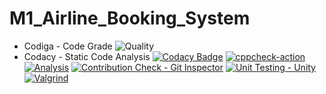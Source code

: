 # M1_Airline_Booking_System
* Codiga - Code Grade
![Quality](https://api.codiga.io/project/32497/status/svg)
* Codacy - Static Code Analysis
[![Codacy Badge](https://app.codacy.com/project/badge/Grade/006d4bc5e57b4813a6e079b29075d146)](https://www.codacy.com/gh/delliganesh2409/M1_Airline_Booking_System/dashboard?utm_source=github.com&amp;utm_medium=referral&amp;utm_content=delliganesh2409/M1_Airline_Booking_System&amp;utm_campaign=Badge_Grade)
[![cppcheck-action](https://github.com/delliganesh2409/M1_Airline_Booking_System/actions/workflows/cppcheck.yml/badge.svg)](https://github.com/delliganesh2409/M1_Airline_Booking_System/actions/workflows/cppcheck.yml)
[![Analysis](https://github.com/delliganesh2409/M1_Airline_Booking_System/actions/workflows/analysis.yml/badge.svg)](https://github.com/delliganesh2409/M1_Airline_Booking_System/actions/workflows/analysis.yml)
[![Contribution Check - Git Inspector](https://github.com/delliganesh2409/M1_Airline_Booking_System/actions/workflows/gitinspector.yml/badge.svg)](https://github.com/delliganesh2409/M1_Airline_Booking_System/actions/workflows/gitinspector.yml)
[![Unit Testing - Unity](https://github.com/delliganesh2409/M1_Airline_Booking_System/actions/workflows/unity-testing.yml/badge.svg)](https://github.com/delliganesh2409/M1_Airline_Booking_System/actions/workflows/unity-testing.yml)
[![Valgrind](https://github.com/delliganesh2409/M1_Airline_Booking_System/actions/workflows/Valgrind.yml/badge.svg)](https://github.com/delliganesh2409/M1_Airline_Booking_System/actions/workflows/Valgrind.yml)

